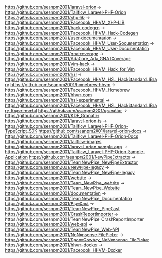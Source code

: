 https://github.com/seanpm2001/laravel-orion -> https://github.com/seanpm2001/Tailflow_Laravel-PHP-Orion
https://github.com/seanpm2001/xhp-lib -> https://github.com/seanpm2001/Facebook_HHVM_XHP-LIB
https://github.com/seanpm2001/hack-codegen -> https://github.com/seanpm2001/Facebook_HHVM_Hack-Codegen
https://github.com/seanpm2001/user-documentation -> https://github.com/seanpm2001/Facebook_HHVM_User-Socumentation -> https://github.com/seanpm2001/Facebook_HHVM_User-Documentation
https://github.com/seanpm2001/gnatcoverage -> https://github.com/seanpm2001/AdaCore_Ada_GNATCoverage
https://github.com/seanpm2001/vim-hack -> https://github.com/seanpm2001/Facebook_HHVM_Hack_for_Vim
https://github.com/seanpm2001/hsl -> https://github.com/seanpm2001/Facebook_HHVM_HSL_HackStandardLIBrary
https://github.com/seanpm2001/homebrew-hhvm -> https://github.com/seanpm2001/Facebook_HHVM_Homebrew
https://github.com/seanpm2001/hhvm.com
https://github.com/seanpm2001/hsl-experimental -> https://github.com/seanpm2001/Facebook_HHVM_HSL_HackStandardLIBrary-Experimental
https://github.com/seanpm2001/granatier -> https://github.com/seanpm2001/KDE_Granatier
https://github.com/seanpm2001/laravel-orion-ts -> https://github.com/seanpm2001/Tailflow_Laravel-PHP-Orion-TypeScript_SDK
https://github.com/seanpm2001/laravel-orion-docs -> https://github.com/seanpm2001/Tailflow_Laravel-PHP-Orion-Docs
https://github.com/seanpm2001/tailflow-images
https://github.com/seanpm2001/laravel-orion-sample-app -> https://github.com/seanpm2001/Tailflow_Laravel-PHP-Orion-Sample-Application
https://github.com/seanpm2001/NewPipeExtractor -> https://github.com/seanpm2001/TeamNewPipe_NewPipeExtractor
https://github.com/seanpm2001/NewPipe-legacy -> https://github.com/seanpm2001/TeamNewPipe_NewPipe-legacy
https://github.com/seanpm2001/website -> https://github.com/seanpm2001/Team_NewPipe_website -> https://github.com/seanpm2001/Team_NewPipe_Website
https://github.com/seanpm2001/documentation -> https://github.com/seanpm2001/TeamNewPipe_Documentation
https://github.com/seanpm2001/PipeCast -> https://github.com/seanpm2001/TeamNewPipe_PipeCast
https://github.com/seanpm2001/CrashReportImporter -> https://github.com/seanpm2001/TeamNewPipe_CrashReportImporter
https://github.com/seanpm2001/web-api -> https://github.com/seanpm2001/TeamNewPipe_Web-API
https://github.com/seanpm2001/NoNonsense-FilePicker -> https://github.com/seanpm2001/SpaceCowboy_NoNonsense-FilePicker
https://github.com/seanpm2001/hhvm-docker -> https://github.com/seanpm2001/Facebook_HHVM-Docker
